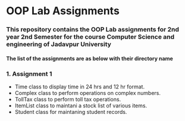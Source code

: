 # OOP Lab Assignments

### This repository contains the OOP Lab assignments for 2nd year 2nd Semester for the course Computer Science and engineering of Jadavpur University

#### The list of the assignments are as below with their directory name

### 1. Assignment 1
  * Time class to display time in 24 hrs and 12 hr format.
  * Complex class to perform operations on complex numbers.
  * TollTax class to perform toll tax operations.
  * ItemList class to maintani a stock list of various items.
  * Student class for maintaning student records.
